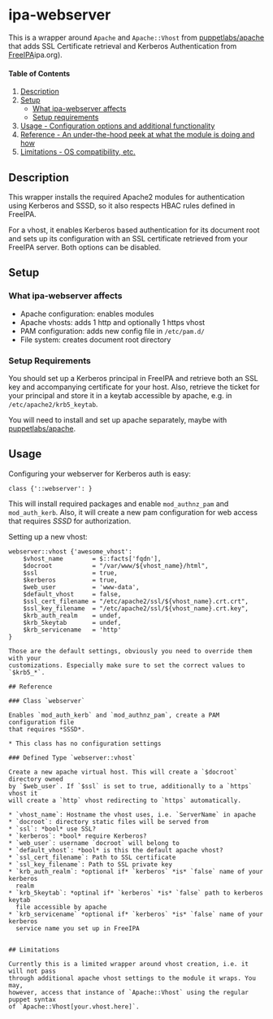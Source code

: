 
# ipa-webserver

This is a wrapper around `Apache` and `Apache::Vhost` from
[puppetlabs/apache](https://forge.puppet.com/puppetlabs/apache) that adds SSL
Certificate retrieval and Kerberos Authentication from
[FreeIPA](https://www.free)ipa.org).

#### Table of Contents

1. [Description](#description)
2. [Setup](#setup)
    * [What ipa-webserver affects](#what-ipa-webserver-affects)
    * [Setup requirements](#setup-requirements)
3. [Usage - Configuration options and additional functionality](#usage)
4. [Reference - An under-the-hood peek at what the module is doing and how](#reference)
5. [Limitations - OS compatibility, etc.](#limitations)

## Description

This wrapper installs the required Apache2 modules for authentication using
Kerberos and SSSD, so it also respects HBAC rules defined in FreeIPA.

For a vhost, it enables Kerberos based authentication for its document root
and sets up its configuration with an SSL certificate retrieved from your FreeIPA
server. Both options can be disabled.

## Setup

### What ipa-webserver affects

* Apache configuration: enables modules
* Apache vhosts: adds 1 http and optionally 1 https vhost
* PAM configuration: adds new config file in `/etc/pam.d/`
* File system: creates document root directory

### Setup Requirements

You should set up a Kerberos principal in FreeIPA and retrieve both an SSL key
and accompanying certificate for your host. Also, retrieve the ticket for your
principal and store it in a keytab accessible by apache, e.g. in
`/etc/apache2/krb5_keytab`.

You will need to install and set up apache separately, maybe with
[puppetlabs/apache](https://forge.puppet.com/puppetlabs/apache).

## Usage

Configuring your webserver for Kerberos auth is easy:

```puppet
class {'::webserver': }
```

This will install required packages and enable `mod_authnz_pam` and
`mod_auth_kerb`. Also, it will create a new pam configuration for web access
that requires *SSSD* for authorization.

Setting up a new vhost:

```puppet
webserver::vhost {'awesome_vhost':
    $vhost_name        = $::facts['fqdn'],
    $docroot           = "/var/www/${vhost_name}/html",
    $ssl               = true,
    $kerberos          = true,
    $web_user          = 'www-data',
    $default_vhost     = false,
    $ssl_cert_filename = "/etc/apache2/ssl/${vhost_name}.crt.crt",
    $ssl_key_filename  = "/etc/apache2/ssl/${vhost_name}.crt.key",
    $krb_auth_realm    = undef,
    $krb_5keytab       = undef,
    $krb_servicename   = 'http'
}

Those are the default settings, obviously you need to override them with your
customizations. Especially make sure to set the correct values to `$krb5_*`.

## Reference

### Class `webserver`

Enables `mod_auth_kerb` and `mod_authnz_pam`, create a PAM configuration file
that requires *SSSD*.

* This class has no configuration settings

### Defined Type `webserver::vhost`

Create a new apache virtual host. This will create a `$docroot` directory owned
by `$web_user`. If `$ssl` is set to true, additionally to a `https` vhost it
will create a `http` vhost redirecting to `https` automatically.

* `vhost_name`: Hostname the vhost uses, i.e. `ServerName` in apache
* `docroot`: directory static files will be served from
* `ssl`: *bool* use SSL?
* `kerberos`: *bool* require Kerberos?
* `web_user`: username `docroot` will belong to
* `default_vhost`: *bool* is this the default apache vhost?
* `ssl_cert_filename`: Path to SSL certificate
* `ssl_key_filename`: Path to SSL private key
* `krb_auth_realm`: *optional if* `kerberos` *is* `false` name of your kerberos
  realm
* `krb_5keytab`: *optinal if* `kerberos` *is* `false` path to kerberos keytab
  file accessible by apache
* `krb_servicename` *optional if* `kerberos` *is* `false` name of your kerberos
  service name you set up in FreeIPA


## Limitations

Currently this is a limited wrapper around vhost creation, i.e. it will not pass
through additional apache vhost settings to the module it wraps. You may,
however, access that instance of `Apache::Vhost` using the regular puppet syntax
of `Apache::Vhost[your.vhost.here]`.

